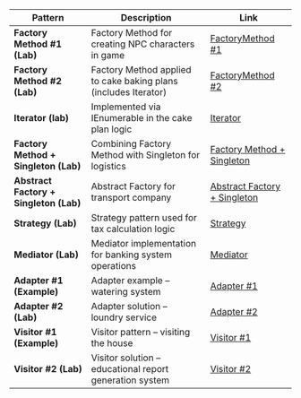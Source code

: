| Pattern                                | Description                                                     | Link                                                                                                                                               |
| -------------------------------------- | --------------------------------------------------------------- | -------------------------------------------------------------------------------------------------------- |
| **Factory Method #1 (Lab)**            | Factory Method for creating NPC characters in game              | [FactoryMethod #1](https://github.com/ldsupervisor/laboratory-advanced-programming/tree/master/Lab1/Solutions/FactoryMethod_1)                                                    |
| **Factory Method #2 (Lab)**            | Factory Method applied to cake baking plans (includes Iterator) | [FactoryMethod #2](https://github.com/ldsupervisor/laboratory-advanced-programming/tree/master/Lab1/Solutions/FactoryMethod_2)                                                    |
| **Iterator (lab)**                     | Implemented via IEnumerable in the cake plan logic              | [Iterator](https://github.com/ldsupervisor/laboratory-advanced-programming/blob/master/Lab1/Solutions/FactoryMethod_2/Core/Logic/BakingPlan.cs)                           |
| **Factory Method + Singleton (Lab)**   | Combining Factory Method with Singleton for logistics           | [Factory Method + Singleton](https://github.com/ldsupervisor/laboratory-advanced-programming/tree/master/Lab2/Solutions/Exercise1)                                                          |
| **Abstract Factory + Singleton (Lab)** | Abstract Factory for transport company                          | [Abstract Factory + Singleton](https://github.com/ldsupervisor/laboratory-advanced-programming/tree/master/Lab2/Solutions/Exercise2)                                                          |
| **Strategy (Lab)**                     | Strategy pattern used for tax calculation logic                 | [Strategy](https://github.com/ldsupervisor/laboratory-advanced-programming/tree/master/Lab3/Solutions/Strategy)                                                           |
| **Mediator (Lab)**                     | Mediator implementation for banking system operations           | [Mediator](https://github.com/ldsupervisor/laboratory-advanced-programming/tree/master/Lab3/Solutions/Mediator/BankingSystemDemo)                                         |
| **Adapter #1 (Example)**               | Adapter example – watering system                               | [Adapter #1](https://github.com/ldsupervisor/laboratory-advanced-programming/tree/master/Lab4/Examples/AdapterPattern)                                                      |
| **Adapter #2 (Lab)**                   | Adapter solution – loundry service                              | [Adapter #2](https://github.com/ldsupervisor/laboratory-advanced-programming/tree/master/Lab4/Solutions/Adapter)                                                            |
| **Visitor #1 (Example)**               | Visitor pattern – visiting the house                            | [Visitor #1](https://github.com/ldsupervisor/laboratory-advanced-programming/tree/master/Lab4/Examples/VisitorPattern)                                                      |
| **Visitor #2 (Lab)**                   | Visitor solution – educational report generation system         | [Visitor #2](https://github.com/ldsupervisor/laboratory-advanced-programming/tree/master/Lab4/Solutions/Visitor)        
